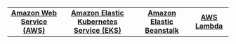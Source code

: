 <center>
<table>
   <tr>
    <td align="center"><a href="#operating-system"><b>Amazon Web Service (AWS) </b></a></td>
    <td align="center"><a href="projects/2-cloud computing/aws/Amazon Elastic Kubernetes Service (EKS)/eks.md"><b>Amazon Elastic Kubernetes Service (EKS)</b></a></td>
    <td align="center"><a href="projects/2-cloud computing/aws/Amazon Elastic Beanstalk/beanstalk.md"><b>Amazon Elastic Beanstalk</b></a></td>
    <td align="center"><a href="projects/2-cloud computing/aws/Amazon Lambda/lambda.md"><b>AWS Lambda</b></a></td>
  </tr> 
</table>
</center>